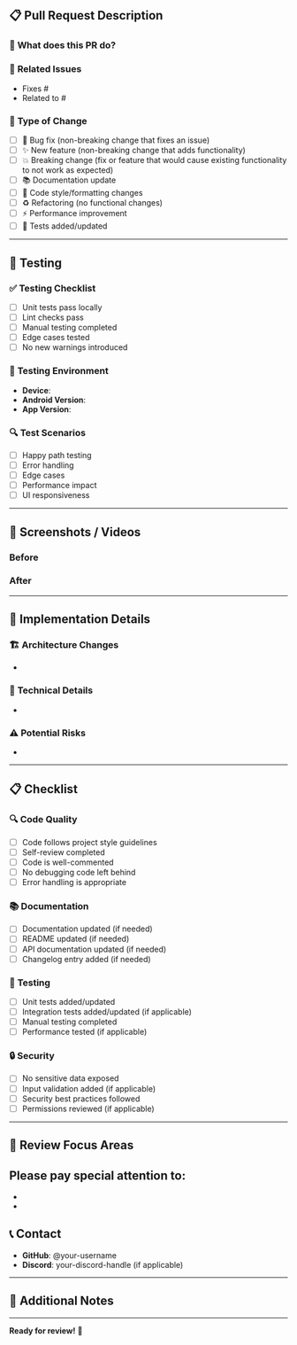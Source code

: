 ## 📋 **Pull Request Description**

### 🎯 **What does this PR do?**
<!-- Briefly describe what this PR accomplishes -->

### 🔗 **Related Issues**
<!-- Link to related issues using "Fixes #123" or "Closes #456" -->
- Fixes # 
- Related to # 

### 🧪 **Type of Change**
<!-- Mark the relevant option with an [x] -->
- [ ] 🐛 Bug fix (non-breaking change that fixes an issue)
- [ ] ✨ New feature (non-breaking change that adds functionality)
- [ ] 💥 Breaking change (fix or feature that would cause existing functionality to not work as expected)
- [ ] 📚 Documentation update
- [ ] 🎨 Code style/formatting changes
- [ ] ♻️ Refactoring (no functional changes)
- [ ] ⚡ Performance improvement
- [ ] 🧪 Tests added/updated

---

## 🧪 **Testing**

### ✅ **Testing Checklist**
<!-- Mark completed items with [x] -->
- [ ] Unit tests pass locally
- [ ] Lint checks pass
- [ ] Manual testing completed
- [ ] Edge cases tested
- [ ] No new warnings introduced

### 📱 **Testing Environment**
<!-- Fill in your testing details -->
- **Device**: <!-- e.g., Google Pixel 5 -->
- **Android Version**: <!-- e.g., Android 13 -->
- **App Version**: <!-- e.g., v1.2.0 -->

### 🔍 **Test Scenarios**
<!-- Describe what you tested -->
- [ ] Happy path testing
- [ ] Error handling
- [ ] Edge cases
- [ ] Performance impact
- [ ] UI responsiveness

---

## 📸 **Screenshots / Videos**
<!-- Add screenshots or videos demonstrating the changes -->
<!-- You can drag and drop images here -->

### Before
<!-- Screenshots of the current behavior -->

### After  
<!-- Screenshots of the new behavior -->

---

## 📝 **Implementation Details**

### 🏗️ **Architecture Changes**
<!-- Describe any architectural changes -->
- 

### 🔧 **Technical Details**
<!-- Explain implementation approach, design decisions, etc. -->
- 

### ⚠️ **Potential Risks**
<!-- Identify any potential risks or concerns -->
- 

---

## 📋 **Checklist**

### 🔍 **Code Quality**
- [ ] Code follows project style guidelines
- [ ] Self-review completed
- [ ] Code is well-commented
- [ ] No debugging code left behind
- [ ] Error handling is appropriate

### 📚 **Documentation**
- [ ] Documentation updated (if needed)
- [ ] README updated (if needed)
- [ ] API documentation updated (if needed)
- [ ] Changelog entry added (if needed)

### 🧪 **Testing**
- [ ] Unit tests added/updated
- [ ] Integration tests added/updated (if applicable)
- [ ] Manual testing completed
- [ ] Performance tested (if applicable)

### 🔒 **Security**
- [ ] No sensitive data exposed
- [ ] Input validation added (if applicable)
- [ ] Security best practices followed
- [ ] Permissions reviewed (if applicable)

---

## 🎯 **Review Focus Areas**
<!-- Guide reviewers on what to focus on -->
Please pay special attention to:
- 
- 
- 

## 📞 **Contact**
<!-- How to reach you for questions -->
- **GitHub**: @your-username
- **Discord**: your-discord-handle (if applicable)

---

## 📝 **Additional Notes**
<!-- Any additional information for reviewers -->

---

**Ready for review!** 🚀